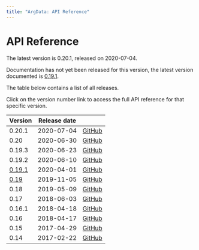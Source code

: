 ```yaml
---
title: "ArgData: API Reference"
---
```


# API Reference

The latest version is 0.20.1, released on 2020-07-04.

Documentation has not yet been released for this version, the latest version
documented is [0.19.1](/argdata/api/0.19.1/).

The table below contains a list of all releases.

Click on the version number link
to access the full API reference for that specific version.


<table class="table table-bordered table-striped table--tiny">
<thead>
    <tr>
        <th>Version</th>
        <th>Release date</th>
        <th></th>
    </tr>
</thead>
<tbody>
    <tr>
        <td>0.20.1</td>
        <td>2020-07-04</td>
        <td><a href="https://github.com/codemeyer/ArgData/releases/tag/0.20.1">GitHub</a></td>
    </tr>
    <tr>
        <td>0.20</td>
        <td>2020-06-30</td>
        <td><a href="https://github.com/codemeyer/ArgData/releases/tag/0.20">GitHub</a></td>
    </tr>
    <tr>
        <td>0.19.3</td>
        <td>2020-06-23</td>
        <td><a href="https://github.com/codemeyer/ArgData/releases/tag/0.19.3">GitHub</a></td>
    </tr>
    <tr>
        <td>0.19.2</td>
        <td>2020-06-10</td>
        <td><a href="https://github.com/codemeyer/ArgData/releases/tag/0.19.2">GitHub</a></td>
    </tr>
    <tr>
        <td><a href="/argdata/api/0.19.1/">0.19.1</a></td>
        <td>2020-04-01</td>
        <td><a href="https://github.com/codemeyer/ArgData/releases/tag/0.19.1">GitHub</a></td>
    </tr>
    <tr>
        <td><a href="/argdata/api/0.19/">0.19</a></td>
        <td>2019-11-05</td>
        <td><a href="https://github.com/codemeyer/ArgData/releases/tag/0.19">GitHub</a></td>
    </tr>
    <tr>
        <td>0.18</a></td>
        <td>2019-05-09</td>
        <td><a href="https://github.com/codemeyer/ArgData/releases/tag/0.18">GitHub</a></td>
    </tr>
    <tr>
        <td>0.17</a></td>
        <td>2018-06-03</td>
        <td><a href="https://github.com/codemeyer/ArgData/releases/tag/0.17">GitHub</a></td>
    </tr>
    <tr>
        <td>0.16.1</td>
        <td>2018-04-18</td>
        <td><a href="https://github.com/codemeyer/ArgData/releases/tag/0.16.1">GitHub</a></td>
    </tr>
    <tr>
        <td>0.16</td>
        <td>2018-04-17</td>
        <td><a href="https://github.com/codemeyer/ArgData/releases/tag/0.16">GitHub</a></td>
    </tr>
    <tr>
        <td>0.15</td>
        <td>2017-04-29</td>
        <td><a href="https://github.com/codemeyer/ArgData/releases/tag/0.15">GitHub</a></td>
    </tr>
    <tr>
        <td>0.14</td>
        <td>2017-02-22</td>
        <td><a href="https://github.com/codemeyer/ArgData/releases/tag/0.14">GitHub</a></td>
    </tr>
</tbody>
</table>

